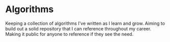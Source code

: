 # Algorithms
Keeping a collection of algorithms I've written as I learn and grow. Aiming to build out a solid repository that I can reference throughout my career.
Making it public for anyone to reference if they see the need.
